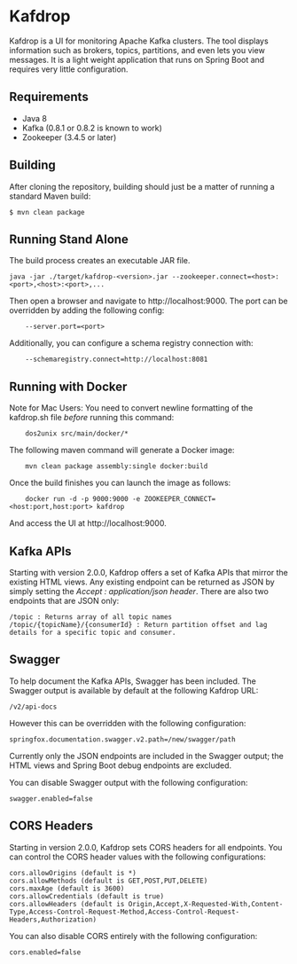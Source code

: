 # Kafdrop

Kafdrop is a UI for monitoring Apache Kafka clusters. The tool displays information such as brokers, topics, partitions, and even lets you view messages. It is a light weight application that runs on Spring Boot and requires very little configuration.

## Requirements

* Java 8
* Kafka (0.8.1 or 0.8.2 is known to work)
* Zookeeper (3.4.5 or later)

## Building

After cloning the repository, building should just be a matter of running a standard Maven build:

```
$ mvn clean package
```

## Running Stand Alone

The build process creates an executable JAR file.  

```
java -jar ./target/kafdrop-<version>.jar --zookeeper.connect=<host>:<port>,<host>:<port>,...
```

Then open a browser and navigate to http://localhost:9000. The port can be overridden by adding the following config:

```
    --server.port=<port>
```

Additionally, you can configure a schema registry connection with:
```
    --schemaregistry.connect=http://localhost:8081
```

## Running with Docker

Note for Mac Users: You need to convert newline formatting of the kafdrop.sh file *before* running this command:

```
    dos2unix src/main/docker/*
```

The following maven command will generate a Docker image:

```
    mvn clean package assembly:single docker:build
```


Once the build finishes you can launch the image as follows:

```
    docker run -d -p 9000:9000 -e ZOOKEEPER_CONNECT=<host:port,host:port> kafdrop
```

And access the UI at http://localhost:9000.

## Kafka APIs

Starting with version 2.0.0, Kafdrop offers a set of Kafka APIs that mirror the existing HTML views. Any existing endpoint can be returned as JSON by simply setting the *Accept : application/json header*. There are also two endpoints that are JSON only:

    /topic : Returns array of all topic names
    /topic/{topicName}/{consumerId} : Return partition offset and lag details for a specific topic and consumer.

## Swagger

To help document the Kafka APIs, Swagger has been included. The Swagger output is available by default at the following Kafdrop URL:

    /v2/api-docs
    
However this can be overridden with the following configuration:

    springfox.documentation.swagger.v2.path=/new/swagger/path

Currently only the JSON endpoints are included in the Swagger output; the HTML views and Spring Boot debug endpoints are excluded.

You can disable Swagger output with the following configuration:

    swagger.enabled=false

## CORS Headers

Starting in version 2.0.0, Kafdrop sets CORS headers for all endpoints. You can control the CORS header values with the following configurations:

    cors.allowOrigins (default is *)
    cors.allowMethods (default is GET,POST,PUT,DELETE)
    cors.maxAge (default is 3600)
    cors.allowCredentials (default is true)
    cors.allowHeaders (default is Origin,Accept,X-Requested-With,Content-Type,Access-Control-Request-Method,Access-Control-Request-Headers,Authorization)
    
You can also disable CORS entirely with the following configuration:

    cors.enabled=false
